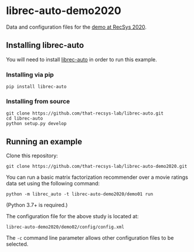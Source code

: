 # librec-auto-demo2020
Data and configuration files for the [demo at RecSys 2020](https://dl.acm.org/doi/10.1145/3383313.3411525).

## Installing librec-auto

You will need to install [librec-auto](https://github.com/that-recsys-lab/librec-auto) in order to run this example.

### Installing via pip

```
pip install librec-auto
```

### Installing from source

```
git clone https://github.com/that-recsys-lab/librec-auto.git
cd librec-auto
python setup.py develop
```

## Running an example

Clone this repository:

```
git clone https://github.com/that-recsys-lab/librec-auto-demo2020.git
```

You can run a basic matrix factorization recommender over a movie ratings data set using the following command:

```
python -m librec_auto -t librec-auto-demo2020/demo01 run
```

(Python 3.7+ is required.)

The configuration file for the above study is located at:

```
librec-auto-demo2020/demo02/config/config.xml
```

The `-c` command line parameter allows other configuration files to be selected.
